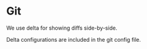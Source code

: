 # Git

We use delta for showing diffs side-by-side.

Delta configurations are included in the git config file.
